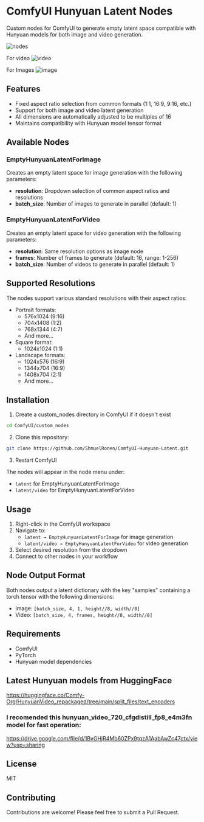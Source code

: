 # ComfyUI Hunyuan Latent Nodes

Custom nodes for ComfyUI to generate empty latent space compatible with Hunyuan models for both image and video generation.

![nodes](https://github.com/user-attachments/assets/6af9ce1a-86a0-4f22-a33a-8176591243ca)


For video
![video](https://github.com/user-attachments/assets/c98fef05-24f6-4388-b648-5c25cd91caef)

For Images
![image](https://github.com/user-attachments/assets/b7c244f2-0d31-4814-9c41-f950219251d8)


## Features

- Fixed aspect ratio selection from common formats (1:1, 16:9, 9:16, etc.)
- Support for both image and video latent generation
- All dimensions are automatically adjusted to be multiples of 16
- Maintains compatibility with Hunyuan model tensor format

## Available Nodes

### EmptyHunyuanLatentForImage
Creates an empty latent space for image generation with the following parameters:
- **resolution**: Dropdown selection of common aspect ratios and resolutions
- **batch_size**: Number of images to generate in parallel (default: 1)

### EmptyHunyuanLatentForVideo
Creates an empty latent space for video generation with the following parameters:
- **resolution**: Same resolution options as image node
- **frames**: Number of frames to generate (default: 16, range: 1-256)
- **batch_size**: Number of videos to generate in parallel (default: 1)

## Supported Resolutions

The nodes support various standard resolutions with their aspect ratios:
- Portrait formats:
  - 576x1024 (9:16)
  - 704x1408 (1:2)
  - 768x1344 (4:7)
  - And more...
- Square format:
  - 1024x1024 (1:1)
- Landscape formats:
  - 1024x576 (16:9)
  - 1344x704 (16:9)
  - 1408x704 (2:1)
  - And more...

## Installation

1. Create a custom_nodes directory in ComfyUI if it doesn't exist
```bash
cd ComfyUI/custom_nodes
```

2. Clone this repository:
```bash
git clone https://github.com/ShmuelRonen/ComfyUI-Hunyuan-Latent.git
```

3. Restart ComfyUI

The nodes will appear in the node menu under:
- `latent` for EmptyHunyuanLatentForImage
- `latent/video` for EmptyHunyuanLatentForVideo

## Usage

1. Right-click in the ComfyUI workspace
2. Navigate to:
   - `latent → EmptyHunyuanLatentForImage` for image generation
   - `latent/video → EmptyHunyuanLatentForVideo` for video generation
3. Select desired resolution from the dropdown
4. Connect to other nodes in your workflow

## Node Output Format

Both nodes output a latent dictionary with the key "samples" containing a torch tensor with the following dimensions:

- Image: `[batch_size, 4, 1, height//8, width//8]`
- Video: `[batch_size, 4, frames, height//8, width//8]`

## Requirements

- ComfyUI
- PyTorch
- Hunyuan model dependencies

## Latest Hunyuan models from HuggingFace

https://huggingface.co/Comfy-Org/HunyuanVideo_repackaged/tree/main/split_files/text_encoders

### I recomended this hunyuan_video_720_cfgdistill_fp8_e4m3fn model for fast operation:

https://drive.google.com/file/d/1BvGHjR4Mb60ZPx9tqzA1AabAwZc47ctx/view?usp=sharing

## License

MIT

## Contributing

Contributions are welcome! Please feel free to submit a Pull Request.
